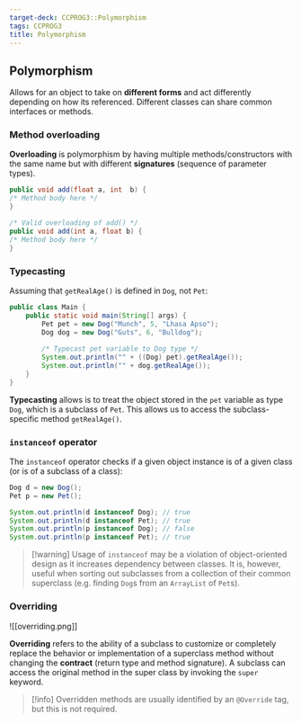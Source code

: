 ```yaml
---
target-deck: CCPROG3::Polymorphism
tags: CCPROG3
title: Polymorphism
---
```


## Polymorphism

Allows for an object to take on **different forms** and act differently depending on how its referenced. Different classes can share common interfaces or methods.

<!--ID: 1723000361299-->

### Method overloading

**Overloading** is polymorphism by having multiple methods/constructors with the same name but with different **signatures** (sequence of parameter types).

```java
public void add(float a, int  b) {
/* Method body here */
}

/* Valid overloading of add() */
public void add(int a, float b) {
/* Method body here */
}
```

<!--ID: 1723000361303-->

### Typecasting

Assuming that `getRealAge()` is defined in `Dog`, not `Pet`:

```java
public class Main {
    public static void main(String[] args) {
        Pet pet = new Dog("Munch", 5, "Lhasa Apso");
        Dog dog = new Dog("Guts", 6, "Bulldog");
        
        /* Typecast pet variable to Dog type */
        System.out.println("" + ((Dog) pet).getRealAge());
        System.out.println("" + dog.getRealAge());
    }
}
```

**Typecasting** allows is to treat the object stored in the `pet` variable as type  `Dog`, which is a subclass of `Pet`. This allows us to access the subclass-specific method `getRealAge()`.
<!--ID: 1723000361306-->

### `instanceof` operator

The `instanceof` operator checks if a given object instance is of a given class (or is of a subclass of a class):

```java
Dog d = new Dog();
Pet p = new Pet();

System.out.println(d instanceof Dog); // true
System.out.println(d instanceof Pet); // true
System.out.println(p instanceof Dog); // false
System.out.println(p instanceof Pet); // true
```

>[!warning] Usage of `instanceof` may be a violation of object-oriented design as it increases dependency between classes. 
>It is, however, useful when sorting out subclasses from a collection of their common superclass (e.g. finding `Dog`s from an `ArrayList` of `Pet`s).

<!--ID: 1723000361308-->

### Overriding

![[overriding.png]]

**Overriding** refers to the ability of a subclass to customize or completely replace the behavior or implementation of a superclass method without changing the **contract** (return type and method signature). A subclass can access the original method in the super class by invoking the `super` keyword.

>[!info] Overridden methods are usually identified by an `@Override` tag, but this is not required.

<!--ID: 1723000361312-->
